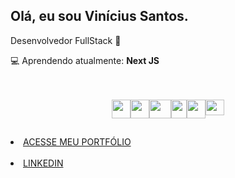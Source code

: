 <h2>Olá, eu sou <b>Vinícius Santos.</b></h2>

<p>Desenvolvedor FullStack 🔭</p>
<p>💻 Aprendendo atualmente: <b>Next JS</b></p>
<br>
<br>
<div class='icons'>
  <div class='icons-itens' style='display: flex; justify-content: center;'>
    <!-- JS --> 
    <img width="30px" height="30px" src="https://upload.wikimedia.org/wikipedia/commons/thumb/9/99/Unofficial_JavaScript_logo_2.svg/260px-Unofficial_JavaScript_logo_2.svg.png">
    <!-- FIREBASE -->
    <img width="30px" height="30px" src="https://yt3.googleusercontent.com/GsP5Yvc5jOSop4SJf_75wdOYaEbO-7ZyYhnARodAGRnEMh-OQjGPGzUz2ZtzsHPtqFyHGvmbEtI=s900-c-k-c0x00ffffff-no-rj">
    <!-- REACT --> 
    <img width="35px" height="30px" src="https://upload.wikimedia.org/wikipedia/commons/thumb/a/a7/React-icon.svg/2300px-React-icon.svg.png">
    <!-- HTML --> 
    <img width="25px" height="30px" src="https://logodownload.org/wp-content/uploads/2016/10/html5-logo-8.png">
    <!-- CSS --> 
    <img width="30px" height="30px" src="https://upload.wikimedia.org/wikipedia/commons/thumb/6/62/CSS3_logo.svg/240px-CSS3_logo.svg.png">
     <!-- APPWRITE -->
    <img width="30px" height="25px" src="https://seeklogo.com/images/A/appwrite-logo-D33B39992A-seeklogo.com.png">
  </div>
</div>


<h2></h2>
<li><a href="https://portfolio-viniciiuss.vercel.app" target="_blank">ACESSE MEU PORTFÓLIO</a></li>
<br>
<li><a href="https://www.linkedin.com/in/vinicius-santos-339428286/" target="_blank">LINKEDIN</a></li>
<br>

